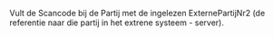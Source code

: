 Vult de Scancode bij de Partij met de ingelezen ExternePartijNr2 (de referentie naar die partij in het extrene systeem - server).